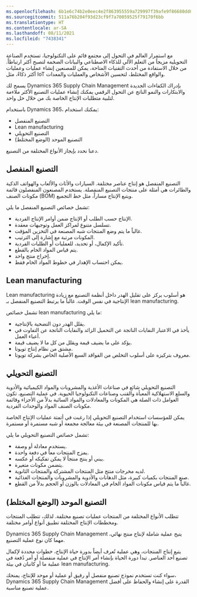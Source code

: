 ```yaml
---
ms.openlocfilehash: 6b1e6c74b2e0eec4e2f863955559a729997f39afe9f86680dd01b943efbfb934
ms.sourcegitcommit: 511a76b204f93d23cf9f7a70059525f79170f6bb
ms.translationtype: HT
ms.contentlocale: ar-SA
ms.lasthandoff: 08/11/2021
ms.locfileid: "7438341"
---
```

مع استمرار العالم في التحول إلى مجتمع قائم على التكنولوجيا، تستخدم الصناعة التحويلية مزيجاً من التعلم الآلي للذكاء الاصطناعي والبيانات الضخمة لتصبح أكثر ارتباطاً. من خلال الاستفادة من أحدث التقنيات المتاحة، يمكن للمصنعين إنشاء عمليات وعمليات أكثر ذكاءً، مثل IoT والواقع المختلط، لتحسين الأشخاص والعمليات والمعدات.

يسمح لك Dynamics 365 Supply Chain Management بإدراك الكفاءات الجديدة والابتكارات والنمو الناتج عن التحول الرقمي يمكنك إنشاء عمليات التصنيع الأكثر ملاءمة لتلبية متطلبات الإنتاج الخاصة بك من خلال حل واحد.

باستخدام Dynamics 365، يمكنك استخدام:

 -  التصنيع المنفصل
 -  Lean manufacturing
 -  التصنيع التحويلي
 -  التصنيع الموحد (الوضع المختلط)

دعنا نحدد بإيجاز الأنواع المختلفة من التصنيع.

## <a name="discrete-manufacturing"></a>التصنيع المنفصل

التصنيع المنفصل هو إنتاج عناصر مختلفة. السيارات والأثاث والألعاب والهواتف الذكية والطائرات هي أمثلة على منتجات التصنيع المنفصلة. يستخدم المصنعون المنفصلون قائمة مكونات الصنف (BOM) ويتبع الإنتاج مساراً، مثل خط التجميع.

تشمل خصائص التصنيع المنفصل ما يلي:

 -  الإنتاج حسب الطلب أو الإنتاج ضمن أوامر الإنتاج الفردية.
 -  تسلسل متنوع لمراكز العمل وتوجيهات معقدة.
 -  غالباً ما يتم وضع المنتجات شبه المصنعة في التخزين المؤقت.
 -  المكونات مرتبة مع إشارة إلى الترتيب.
 -  تأكيد الإكمال، أو تحديد، للعمليات أو الطلبات الفردية.
 -  يتم قياس المواد الخام بالقطع.
 -  إخراج منتج واحد.
 -  يمكن احتساب الإهدار في خطوط المواد الخام فقط.

## <a name="lean-manufacturing"></a>Lean manufacturing

Lean manufacturing هو أسلوب يركز على تقليل الهدر داخل أنظمة التصنيع مع زيادة الإنتاجية في نفس الوقت. غالباً ما يرتبط التصنيع المنفصل بـ lean manufacturing.

تشمل خصائص lean manufacturing ما يلي:

 -  يقلل الهدر دون التضحية بالإنتاجية.
 -  يأخذ في الاعتبار النفايات الناتجة عن التحميل الزائد والنفايات الناتجة عن التفاوت في أعباء العمل.
 -  يؤكد على ما يضيف قيمة ويقلل من كل ما لا يضيف قيمة.
 -  مشتق من نظام إنتاج تويوتا.
 -  معروف بتركيزه على أسلوب التخلص من الفواقد السبع الأصلية الخاص بشركة تويوتا.

## <a name="process-manufacturing"></a>التصنيع التحويلي

التصنيع التحويلي شائع في صناعات الأغذية والمشروبات والمواد الكيميائية والأدوية والسلع الاستهلاكية المعبأة والقنب وصناعات التكنولوجيا الحيوية. في عملية التصنيع، تكون العوامل ذات الصلة هي المكونات والمعادلات والمواد السائبة بدلاً من الأجزاء وقائمة مكونات الصنف المواد والوحدات الفردية.

يمكن للمؤسسات استخدام التصنيع التحويلي إذا رغبت في أتمتة عمليات الإنتاج الخاصة بها للمنتجات المصنعة في بيئة معالجة مجمعة أو شبه مستمرة أو مستمرة.

تشمل خصائص التصنيع التحويلي ما يلي:

 -  يستخدم معادلة أو وصفة.
 -  يمزج المنتجات معاً في دفعة واحدة.
 -  يبني أو ينتج منتجاً لا يمكن تفكيكه أو عكسه.
 -  يتضمن مكونات متغيرة.
 -  لديه مخرجات منتج مثل المنتجات المشتركة والمنتجات الثانوية.
 -  صنع المنتجات بكميات كبيرة، مثل الدهانات والأدوية والمشروبات والمنتجات الغذائية.
 -  غالباً ما يتم قياس مكونات المواد الخام في المعادلات بالوزن أو الحجم بدلاً من القطع.

## <a name="unified-mixed-mode-manufacturing"></a>التصنيع الموحد (الوضع المختلط)

تتطلب الأنواع المختلفة من المنتجات عمليات تصنيع مختلفة. لذلك، تتطلب المنتجات ومخططات الإنتاج المختلفة تطبيق أنواع أوامر مختلفة.

Dynamics 365 Supply Chain Management يتيح عملية شاملة لإنتاج منتج نهائي، مهما كان نوع عملية التصنيع.

يتبع إنتاج المنتجات، وهي عملية تُعرف أيضاً بدورة حياة الإنتاج، خطوات محددة لإكمال تصنيع أحد العناصر. تبدأ دورة الحياة بإنشاء أمر الإنتاج في عملية منفصلة أو أمر دُفعة في عملية ما أو كانبان في بيئة lean manufacturing.

سواء كنت تستخدم نموذج تصنيع منفصل أو رقيق أو عملية أو موحد للإنتاج، يمنحك، Dynamics 365 Supply Chain Management القدرة على إنشاء والحفاظ على أفضل عملية تصنيع مناسبة.
